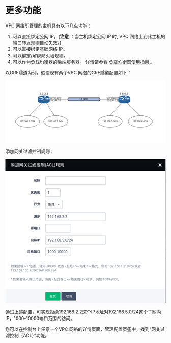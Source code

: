 ---
---

# 更多功能

VPC 网络所管理的主机具有以下几点功能：

1. 可以直接绑定公网 IP。(**注意** ：当主机绑定公网 IP 时, VPC 网络上到此主机的端口转发规则自动失效。)
2. 可以直接绑定基础网络 IP。
3. 可以绑定/解绑防火墙规则。
4. 可以作为负载均衡器的后端服务器。 详情请参看 [负载均衡器使用指南](loadbalancer.html#guide-loadbalancer) 。

以GRE隧道为例，假设现有两个VPC 网络的GRE隧道配置如下：

![img](../_images/image-1570520160421.png)

添加网关过滤控制规则：

![img](../_images/image-1570520161873.png)

通过上述配置，可实现拒绝192.168.2.2这个IP地址对192.168.5.0/24这个子网内IP，1000-10000端口范围的访问。

您可以在控制台上任意一个VPC 网络的详情页面，管理配置页签中，找到“网关过滤控制（ACL）”功能。